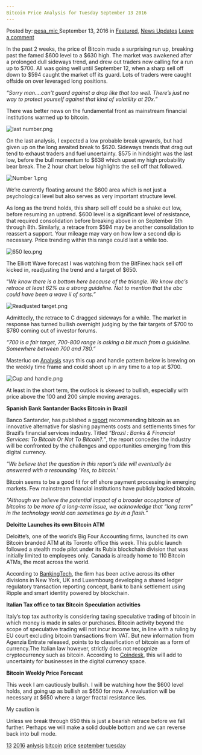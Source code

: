 ```yaml
---
Bitcoin Price Analysis for Tuesday September 13 2016
---
```

<article class="post-listing post-15436 post type-post status-publish format-standard has-post-thumbnail hentry  tag-1826 tag-3336 tag-anlysis tag-bitcoin tag-price tag-september tag-tuesday">
    <div class="post-inner">
        <span>Posted by: <a href="https://www.deepdotweb.com/author/pesa_mic/" title="">pesa_mic </a></span>
    <span>September 13, 2016</span>
    <span>in <a href="https://www.deepdotweb.com/category/deepdot-news/" rel="category tag">Featured</a>, <a href="https://www.deepdotweb.com/category/news-updates/" rel="category tag">News Updates</a></span>
    <span><a href="https://www.deepdotweb.com/2016/09/13/bitcoin-price-analysis-tuesday-september-13-2016/#respond">Leave a comment</a></span>
    </p>
    <div class="clear"></div>
    <div class="entry">
    <p>In the past 2 weeks, the price of Bitcoin made a surprising run up, breaking past the famed $600 level to a $630 high. The market was awakened after a prolonged dull sideways trend, and drew out traders now calling for a run up to $700. All was going well until September 12, when a sharp sell off down to $594 caught the market off its guard. Lots of traders were caught offside on over leveraged long positions.</p>
    <p><em>“Sorry man&#8230;.can&#8217;t guard against a drop like that too well. There&#8217;s just no way to protect yourself against that kind of volatility at 20x.”</em></p>
    <p>There was better news on the fundamental front as mainstream financial institutions warmed up to bitcoin.</p>
    <p><img class="wp-image-15437 aligncenter" src="/imgs/2016/09/last-number-png.png" alt="last number.png" srcset="/imgs/2016/09/last-number-png.png 1125w, /imgs/2016/09/last-number-png-300x210.png 300w, /imgs/2016/09/last-number-png-1024x715.png 1024w" sizes="(max-width: 1125px) 100vw, 1125px"/></p>
    <p>On the last analysis, I expected a low probable break upwards, but had given up on the long awaited break to $620. Sideways trends that drag out tend to exhaust traders and fuel uncertainty. $575 in hindsight was the last low, before the bull momentum to $638 which upset my high probability bear break. The 2 hour chart below highlights the sell off that followed.</p>
    <p><img class="wp-image-15438 aligncenter" src="/imgs/2016/09/number-1-png.png" alt="Number 1.png" srcset="/imgs/2016/09/number-1-png.png 1200w, /imgs/2016/09/number-1-png-300x214.png 300w, /imgs/2016/09/number-1-png-1024x730.png 1024w" sizes="(max-width: 1200px) 100vw, 1200px"/></p>
    <p>We&#8217;re currently floating around the $600 area which is not just a psychological level but also serves as very important structure level.</p>
    <p>As long as the trend holds, this sharp sell off could be a shake out low, before resuming an uptrend. $600 level is a significant level of resistance, that required consolidation before breaking above in on September 5th through 8th. Similarly, a retrace from $594 may be another consolidation to reassert a support. Your mileage may vary on how low a second dip is necessary. Price trending within this range could last a while too.</p>
    <p><img class="wp-image-15439 aligncenter" src="/imgs/2016/09/650-leo-png.png" alt="650 leo.png" srcset="/imgs/2016/09/650-leo-png.png 1198w, /imgs/2016/09/650-leo-png-300x201.png 300w, /imgs/2016/09/650-leo-png-1024x685.png 1024w, /imgs/2016/09/650-leo-png-290x195.png 290w" sizes="(max-width: 1198px) 100vw, 1198px"/></p>
    <p>The Elliott Wave forecast I was watching from the BitFinex hack sell off kicked in, readjusting the trend and a target of $650.</p>
    <p>“<em>We know there is a bottom here because of the triangle. We know abc’s retrace at least 62% as a strong guideline. Not to mention that the abc could have been a wave ii of sorts.”</em></p>
    <p><img class="wp-image-15440 aligncenter" src="/imgs/2016/09/readjusted-target-png.png" alt="Readjusted target.png" srcset="/imgs/2016/09/readjusted-target-png.png 929w, /imgs/2016/09/readjusted-target-png-300x194.png 300w" sizes="(max-width: 929px) 100vw, 929px"/></p>
    <p>Admittedly, the retrace to C dragged sideways for a while. The market in response has turned bullish overnight judging by the fair targets of $700 to $780 coming out of investor forums.</p>
    <p><em>“700 is a fair target, 700-800 range is asking a bit much from a guideline. Somewhere between 700 and 780.”</em></p>
    <p>Masterluc on <a href="https://bitcointalk.org/index.php?topic=274613.new;topicseen#new">Analysis</a> says this cup and handle pattern below is brewing on the weekly time frame and could shoot up in any time to a top at $700.</p>
    <p><img class="wp-image-15441 aligncenter" src="/imgs/2016/09/cup-and-handle-png.png" alt="Cup and handle.png" srcset="/imgs/2016/09/cup-and-handle-png.png 916w, /imgs/2016/09/cup-and-handle-png-300x187.png 300w" sizes="(max-width: 916px) 100vw, 916px"/></p>
    <p>At least in the short term, the outlook is skewed to bullish, especially with price above the 100 and 200 simple moving averages.</p>
    <p><strong>Spanish Bank Santander Backs Bitcoin in Brazil</strong></p>
    <p>Banco Santander, has published a <a href="https://www.finextra.com/finextra-downloads/newsdocs/mercado_bitcoin-_relat%C3%B3rio_santander.pdf">report</a> recommending bitcoin as an innovative alternative for slashing payments costs and settlements times for Brazil’s financial services industry. Titled <em>“Brazil : Banks &amp; Financial Services: To Bitcoin Or Not To Bitcoin?.”</em>, the report concedes the industry will be confronted by the challenges and opportunities emerging from this digital currency.</p>
    <p><em>“We believe that the question in this report’s title will eventually be answered with a resounding ‘Yes, to bitcoin.’ </em></p>
    <p>Bitcoin seems to be a good fit for off shore payment processing in emerging markets. Few mainstream financial institutions have publicly backed bitcoin.</p>
    <p><em>“Although we believe the potential impact of a broader acceptance of bitcoins to be more of a long-term issue, we acknowledge that “long term” in the technology world can sometimes go by in a flash.”</em></p>
    <p><strong>Deloitte Launches its own Bitcoin ATM</strong></p>
    <p>Deloitte’s, one of the world’s Big Four Accounting firms, launched its own Bitcoin branded ATM at its Toronto office this week. This public launch followed a stealth mode pilot under its Rubix blockchain division that was initially limited to employees only. Canada is already home to 110 Bitcoin ATMs, the most across the world.</p>
    <p>According to <a href="http://www.bankingtech.com/573212/deloitte-launches-its-first-bitcoin-atm/">BankingTech</a>, the firm has been active across its other divisions in New York, UK and Luxembourg developing a shared ledger regulatory transaction reporting concept, bank to bank settlement using Ripple and smart identity powered by blockchain.</p>
    <p><strong>Italian Tax office to tax Bitcoin Speculation activities</strong></p>
    <p>Italy’s top tax authority is considering taxing speculative trading of bitcoin in which money is made in sales or purchases. Bitcoin activity beyond the scope of speculative trading will not incur income tax, in line with a ruling by EU court excluding bitcoin transactions from VAT. But new information from Agenzia Entrate released, points to to classification of bitcoin as a form of currency.The Italian law however, strictly does not recognize cryptocurrency such as bitcoin. According to <a href="http://www.coindesk.com/italy-tax-speculative-bitcoin-uses/">Coindesk</a>, this will add to uncertainty for businesses in the digital currency space.</p>
    <p><strong>Bitcoin Weekly Price Forecast</strong></p>
    <p>This week I am cautiously bullish. I will be watching how the $600 level holds, and going up as bullish as $650 for now. A revaluation will be necessary at $650 where a larger fractal resistance lies.</p>
    <p>My caution is</p>
    <p>Unless we break through 650 this is just a bearish retrace before we fall further. Perhaps we will make a solid double bottom and we can reverse back into bull mode.</p>
    </div>
    <a href="https://www.deepdotweb.com/tag/13/" rel="tag">13</a> <a href="https://www.deepdotweb.com/tag/2016/" rel="tag">2016</a> <a href="https://www.deepdotweb.com/tag/anlysis/" rel="tag">anlysis</a> <a href="https://www.deepdotweb.com/tag/bitcoin/" rel="tag">bitcoin</a> <a href="https://www.deepdotweb.com/tag/price/" rel="tag">price</a> <a href="https://www.deepdotweb.com/tag/september/" rel="tag">september</a> <a href="https://www.deepdotweb.com/tag/tuesday/" rel="tag">tuesday</a></span> <span style="display:none" class="updated">2016-09-13</span>
    <div style="display:none" class="vcard author" itemprop="author" itemscope itemtype="http://schema.org/Person"><strong class="fn" itemprop="name"><a href="https://www.deepdotweb.com/author/pesa_mic/" title="Posts by pesa_mic" rel="author">pesa_mic</a></strong></div>
    </div>
</article>

